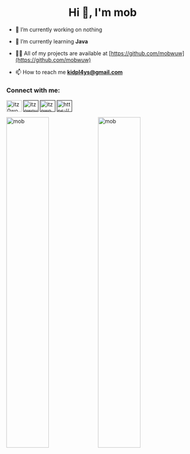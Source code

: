 <h1 align="center">Hi 👋, I'm mob</h1>

- 🔭 I’m currently working on nothing

- 🌱 I’m currently learning **Java**

- 👨‍💻 All of my projects are available at [https://github.com/mobwuw](https://github.com/mobwuw)

- 📫 How to reach me **kidpl4ys@gmail.com**


<h3 align="left">Connect with me:</h3>
<p align="left">
<a href="https://twitter.com/kidpl4ys3" target="blank"><img align="center" src="https://raw.githubusercontent.com/rahuldkjain/github-profile-readme-generator/master/src/images/icons/Social/twitter.svg" alt="itz0wo" height="30" width="40" /></a>
<a href="" target="blank"><img align="center" src="https://raw.githubusercontent.com/rahuldkjain/github-profile-readme-generator/master/src/images/icons/Social/instagram.svg" alt="itzowoyt" height="30" width="40" /></a>
<a href="" target="blank"><img align="center" src="https://raw.githubusercontent.com/rahuldkjain/github-profile-readme-generator/master/src/images/icons/Social/youtube.svg" alt="itzowo" height="30" width="40" /></a>
<a href="" target="blank"><img align="center" src="https://raw.githubusercontent.com/rahuldkjain/github-profile-readme-generator/master/src/images/icons/Social/discord.svg" alt="https://discord.gg/kBeRez3Gn2" height="30" width="40" /></a>
</p>


<img alt="mob" align="left" width="47%" src="https://github-readme-stats.vercel.app/api?username=mobwuw&show_icons=true"/>

<img alt="mob" align="left" width="47%" src="https://github-readme-stats.vercel.app/api/top-langs/?username=mobwuw"/>
